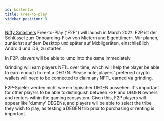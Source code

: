 ```yaml
---
id: kostenlos
title: Free-to-play
sidebar_position: 3
---
```


[Nifty Smashers](https://docs.niftyleague.com/overview/games/nifty-smashers) Free-to-Play ("F2P") will launch in March 2022. F2P ist der Schlüssel zum Onboarding-Flow von Mietern und Eigentümern. Wir planen, zunächst auf dem Desktop und später auf Mobilgeräten, einschließlich Android und iOS, zu starten.

In F2P, players will be able to jump into the game immediately.

Grinding will earn players NFTL over time, which will help the player be able to earn enough to rent a DEGEN. Please note, players' preferred crypto wallets will need to be connected to claim any NFTL earned via grinding.

F2P-Spieler werden nicht wie ein typischer DEGEN aussehen. It's important for other players to be able to distinguish between F2P and DEGEN owners and renters within the gaming ecosystem. Given this, F2P players will appear like 'dummy' DEGENs, and players will be able to select the tribe they wish to play, as testing a DEGEN trib prior to purchasing or renting is important.
